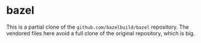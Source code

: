 # bazel

This is a partial clone of the `github.com/bazelbuild/bazel` repository. The
vendored files here avoid a full clone of the original repository, which is big.
